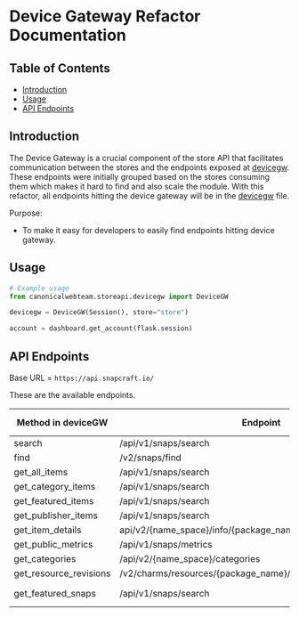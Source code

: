 # Device Gateway Refactor Documentation

## Table of Contents
- [Introduction](#introduction)
- [Usage](#usage)
- [API Endpoints](#api-endpoints)

## Introduction

The Device Gateway is a crucial component of the store API that facilitates communication between the stores and the endpoints exposed at [devicegw](https://api.snapcraft.io/docs). These endpoints were initially grouped based on the stores consuming them which makes it hard to find and also scale the module. With this refactor, all endpoints hitting the device gateway will be in the [devicegw](./devicegw.py) file.

Purpose:
- To make it easy for developers to easily find endpoints hitting device gateway.


## Usage

```python
# Example usage
from canonicalwebteam.storeapi.devicegw import DeviceGW

devicegw = DeviceGW(Session(), store="store")

account = dashboard.get_account(flask.session)

```

## API Endpoints
Base URL = `https://api.snapcraft.io/`

These are the available endpoints.

| Method in deviceGW | Endpoint | Methods | Docs Link | Former Location |
|----------|----------|----------|----------|----------|
|     search     |      /api/v1/snaps/search    |    GET      |     https://api.snapcraft.io/docs/search.html#snap_search     |    store.py      |
|     find     |      /v2/snaps/find    |     GET     |     https://api.snapcraft.io/docs/search.html#snaps_find     |     snapstore.py     |
|     get_all_items     |     /api/v1/snaps/search     |     GET     |     https://api.snapcraft.io/docs/search.html#snap_search     |     store.py     |
|     get_category_items     |     /api/v1/snaps/search     |     GET     |     https://api.snapcraft.io/docs/search.html#snap_search     |    store.py      |
|      get_featured_items    |     /api/v1/snaps/search     |     GET     |     https://api.snapcraft.io/docs/search.html#snap_search      |     store.py     |
|     get_publisher_items     |     /api/v1/snaps/search     |   GET       |    https://api.snapcraft.io/docs/search.html#snap_search      |     store.py     |
|     get_item_details     |     api/v2/{name_space}/info/{package_name}     |     GET     |    https://api.snapcraft.io/api/v2/{name_space}/info/{package_name}      |    store.py      |
|     get_public_metrics     |     /api/v1/snaps/metrics     |     POST     |     https://api.snapcraft.io/api/v1/snaps/metrics     |    store.py      |
|     get_categories     |     /api/v2/{name_space}/categories     |     GET     |     https://api.snapcraft.io/api/v2/{name_space}/categories     |     store.py     |
|    get_resource_revisions      |     /v2/charms/resources/{package_name}/{resource_name}/revisions     |     GET     |      https://api.snapcraft.io/docs/charms.html#list_resource_revisions    |    store.py      |
|     get_featured_snaps     |     /api/v1/snaps/search     |     GET     |    https://docs.google.com/document/d/1UAybxuZyErh3ayqb4nzL3T4BbvMtnmKKEPu-ixcCj_8      |     store.py     |